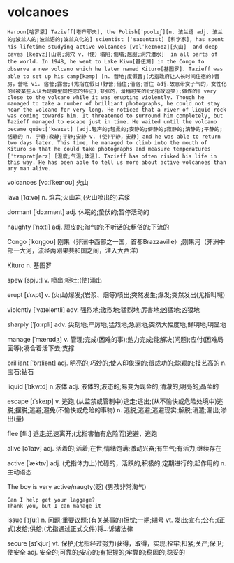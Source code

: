 
volcanoes
====

```
Haroun[哈罗恩] Tazieff[塔齐耶夫], the Polish[ˈpoʊlɪʃ][n. 波兰语 adj. 波兰的;波兰人的;波兰语的;波兰文化的] scientist [ˈsaɪəntɪst] [科学家], has spent his lifetime studying active volcanoes [vɑlˈkeɪnoʊz][火山]  and deep caves [keɪvz][山洞;洞穴 v.（使）塌陷;倒塌;屈服;洞穴潜水]  in all parts of the world. In 1948, he went to Lake Kivu[基伍湖] in the Congo to observe a new volcano which he later named Kituro[基图罗]. Tazieff was able to set up his camp[kæmp] [n. 营地;度假营;(尤指政府让人长时间住宿的)营房，营帐 vi. 宿营;露营;(尤指在假日)野营;借住;借宿;暂住 adj.故意带女子气的，女性化的(被某些人认为是典型同性恋的特征);夸张的，滑稽可笑的(尤指故逗笑);做作的] very close to the volcano while it was erupting violently. Though he managed to take a number of brilliant photographs, he could not stay near the volcano for very long. He noticed that a river of liquid rock was coming towards him. It threatened to surround him completely, but Tazieff managed to escape just in time. He waited until the volcano became quiet[ˈkwaɪət] [adj.轻声的;轻柔的;安静的;僻静的;寂静的;清静的;平静的;恬静的 n. 宁静;寂静;平静;安静 v. (使)平静，安静] and he was able to return two days later. This time, he managed to climb into the mouth of Kituro so that he could take photographs and measure temperatures [ˈtɛmprətʃərz] [温度;气温;体温]. Tazieff has often risked his life in this way. He has been able to tell us more about active volcanoes than any man alive.

```

volcanoes [vɑːlˈkeɪnoʊ] 火山 

lava  [ˈlɑːvə]   n. 熔岩;火山岩;(火山喷出的)岩浆

dormant [ˈdɔːrmənt]  adj. 休眠的;蛰伏的;暂停活动的


naughty  [ˈnɔːti]  adj. 顽皮的;淘气的;不听话的;粗俗的;下流的

Congo [ˈkɑŋgoʊ]   刚果（非洲中西部之一国，首都Brazzaville）;刚果河（非洲中部一大河，流经两刚果共和国之间，注入大西洋）

Kituro n. 基图罗

spew [spjuː]   v. 喷出;呕吐;(使)涌出

erupt [ɪˈrʌpt]  v. (火山)爆发;(岩浆、烟等)喷出;突然发生;爆发;突然发出(尤指叫喊)


violently  [ˈvaɪələntli]   adv. 强烈地;激烈地;猛烈地;厉害地;凶猛地;凶狠地

sharply [ˈʃɑːrpli]   adv. 尖刻地;严厉地;猛烈地;急剧地;突然大幅度地;鲜明地;明显地

manage [ˈmænɪdʒ]   v. 管理;完成(困难的事);勉力完成;能解决(问题);应付(困难局面等);凑合着活下去;支撑

brilliant [ˈbrɪliənt]   adj. 明亮的;巧妙的;使人印象深的;很成功的;聪颖的;技艺高的 n. 宝石;钻石

liquid [ˈlɪkwɪd]   n.液体 adj. 液体的;液态的;易变为现金的;清澈的;明亮的;晶莹的

escape  [ɪˈskeɪp]  v. 逃跑;(从监禁或管制中)逃走;逃出;(从不愉快或危险处境中)逃脱;摆脱;逃避;避免(不愉快或危险的事物) n. 逃脱;逃避;逃避现实;解脱;消遣;漏出;渗出(量)

flee [fliː] 逃走;迅速离开;(尤指害怕有危险而)逃避，逃跑

alive  [əˈlaɪv]   adj. 活着的;活着;在世;情绪饱满;激动兴奋;有生气;有活力;继续存在

active [ˈæktɪv] adj. (尤指体力上)忙碌的，活跃的;积极的;定期进行的;起作用的 n. 主动语态

The boy is very active/naugty(贬) (男孩非常淘气)

```
Can I help get your laggage?
Thank you, but I can manage it

```


issue [ˈɪʃuː]   n. 问题;重要议题;(有关某事的)担忧;一期;期号 vt. 发出;宣布;公布;(正式)发给;供给;(尤指通过正式文件)将…诉诸法律

secure [sɪˈkjʊr]   vt. 保护;(尤指经过努力)获得，取得，实现;拴牢;扣紧;关严;保卫;使安全 adj. 安全的;可靠的;安心的;有把握的;牢靠的;稳固的;稳妥的